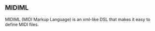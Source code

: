 ## MIDIML
MIDIML (MIDI Markup Language) is an xml-like DSL that makes it easy to define MIDI files.
